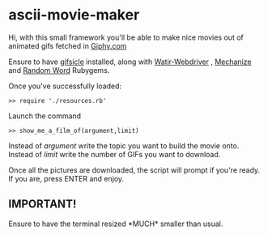 <h1>ascii-movie-maker</h1>
<p>Hi, with this small framework you'll be able to make nice movies out of animated gifs fetched in <a href="http://www.giphy.com" target='_blank'>Giphy.com</a></p>

<p>
	Ensure to have <a href="http://www.lcdf.org/gifsicle/" target='_blank'>gifsicle</a> installed, along with <a href="http://watirwebdriver.com/" target="_blank">Watir-Webdriver</a> , <a href="https://github.com/sparklemotion/mechanize" target='_blank'>Mechanize</a> and <a href="http://www.lcdf.org/gifsicle/" target="_blank">Random Word</a> Rubygems.
</p>

<p>Once you've successfully loaded:</p>

<pre><code>>> require './resources.rb'
</code></pre>

<p>Launch the command </p>

<pre><code>>> show_me_a_film_of(argument,limit)
</code></pre>

<p>Instead of <i>argument</i> write the topic you want to build the movie onto. Instead of <i>limit</i> write the number of GIFs you want to download.</p>

<p>
Once all the pictures are downloaded, the script will prompt if you're ready. If you are, press ENTER and enjoy.
</p>

<h2>
IMPORTANT!
</h2>

<p>
Ensure to have the terminal resized *MUCH* smaller than usual.
</p>